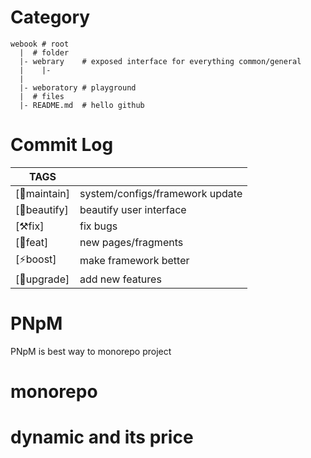 # Category

```
webook # root
  |  # folder
  |- webrary    # exposed interface for everything common/general
  |    |-
  |   
  |- weboratory # playground
  |  # files
  |- README.md  # hello github
```

# Commit Log 
| TAGS  |   |
|---|---|
| [🧻maintain]  | system/configs/framework update |
| [🌈beautify]  | beautify user interface         |
| [⚒️fix]       | fix bugs                        |
| [🎉feat]      | new pages/fragments             |
| [⚡boost]     | make framework better           |
| [🌟upgrade]   | add new features                |

# PNpM

PNpM is best way to monorepo project 

# monorepo

# dynamic and its price